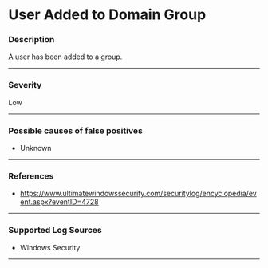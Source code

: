 # User Added to Domain Group
### Description

A user has been added to a group. 

-------------------
### Severity

Low

-------------------
<!---
### Detailed Information

- Why is this alert triggered?
- What are the typical causes that generate this alert? (e.g. port scans, unusual file access activity, etc...)
- Which corroborating information should be looked up?
- Any supporting queries to get more information?
- Any supporting visualizations to get more information?

-------------------
--->
### Possible causes of false positives

- Unknown

-------------------
### References

- https://www.ultimatewindowssecurity.com/securitylog/encyclopedia/event.aspx?eventID=4728

-------------------
### Supported Log Sources

- Windows Security

-------------------
